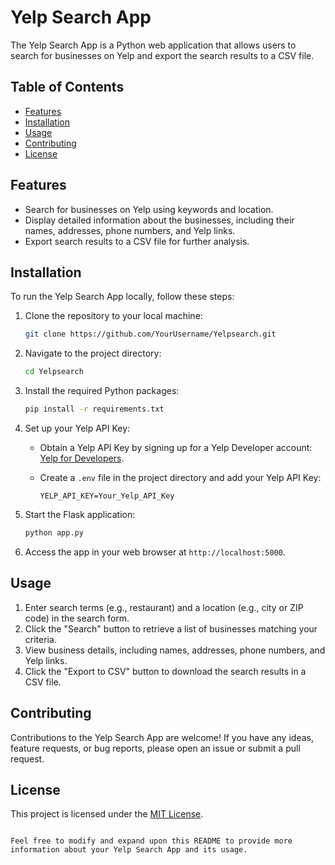 
# Yelp Search App

The Yelp Search App is a Python web application that allows users to search for businesses on Yelp and export the search results to a CSV file.

## Table of Contents

- [Features](#features)
- [Installation](#installation)
- [Usage](#usage)
- [Contributing](#contributing)
- [License](#license)

## Features

- Search for businesses on Yelp using keywords and location.
- Display detailed information about the businesses, including their names, addresses, phone numbers, and Yelp links.
- Export search results to a CSV file for further analysis.

## Installation

To run the Yelp Search App locally, follow these steps:

1. Clone the repository to your local machine:

   ```bash
   git clone https://github.com/YourUsername/Yelpsearch.git
   ```

2. Navigate to the project directory:

   ```bash
   cd Yelpsearch
   ```

3. Install the required Python packages:

   ```bash
   pip install -r requirements.txt
   ```

4. Set up your Yelp API Key:

   - Obtain a Yelp API Key by signing up for a Yelp Developer account: [Yelp for Developers](https://www.yelp.com/developers).
   - Create a `.env` file in the project directory and add your Yelp API Key:

     ```env
     YELP_API_KEY=Your_Yelp_API_Key
     ```

5. Start the Flask application:

   ```bash
   python app.py
   ```

6. Access the app in your web browser at `http://localhost:5000`.

## Usage

1. Enter search terms (e.g., restaurant) and a location (e.g., city or ZIP code) in the search form.
2. Click the "Search" button to retrieve a list of businesses matching your criteria.
3. View business details, including names, addresses, phone numbers, and Yelp links.
4. Click the "Export to CSV" button to download the search results in a CSV file.

## Contributing

Contributions to the Yelp Search App are welcome! If you have any ideas, feature requests, or bug reports, please open an issue or submit a pull request.

## License

This project is licensed under the [MIT License](LICENSE).
```

Feel free to modify and expand upon this README to provide more information about your Yelp Search App and its usage.
